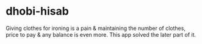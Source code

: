 # dhobi-hisab
Giving clothes for ironing is a pain &amp; maintaining the number of clothes, price to pay &amp; any balance is even more. This app solved the later part of it.
